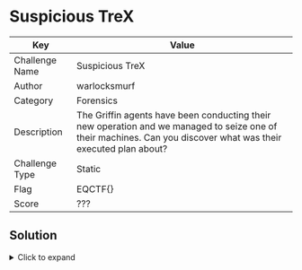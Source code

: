 # Suspicious TreX

| Key            | Value                                                                                                                        |
|----------------|------------------------------------------------------------------------------------------------------------------------------|
| Challenge Name | Suspicious TreX                                                                                                              |
| Author         | warlocksmurf                                                                                                                 |
| Category       | Forensics                                                                                                                    |
| Description    | The Griffin agents have been conducting their new operation and we managed to seize one of their machines. Can you discover what was their executed plan about? |
| Challenge Type | Static                                                                                                                       |
| Flag           | EQCTF{}                                                                                         |
| Score          | ???                                                                                                                          |

## Solution

<details>
<summary>Click to expand</summary>

Attempt the challenge first: https://eqctf.com/
